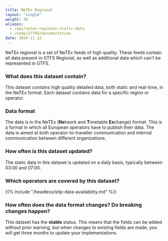 ```yaml
---
title: NeTEx Regional
layout: "single"
weight: 30
aliases: 
  - /api/netex-regional-static-data
  - /node/27769/documentation
date: 2019-11-22
---
```


NeTEx regional is a set of NeTEx feeds of high quality. These feeds contain all data present in GTFS Regional, as 
well as additional data which can't be represented in GTFS.

### What does this dataset contain?

This dataset contains high quality detailed data, both static and real-time, in the NeTEx format. Each dataset contains
data for a specific region or operator.

### Data format

The data is in the NeTEx (**Ne**twork and **T**imetable **Ex**change) format. This is a format in which all European
operators have to publish their data. The data is aimed at both operator-to-traveller communication and internal
communication between different organizations.

### How often is this dataset updated?

The static data in this dataset is updated on a daily basis, typically between 03:00 and 07:00.

### Which operators are covered by this dataset?

{{% include "/headless/stip-data-availability.md" %}}

### How often does the data format changes? Do breaking changes happen?

This dataset has the **stable** status. This means that the fields can be added without prior warning, but when changes
to existing fields are made, you will get three months to update your implementations.
